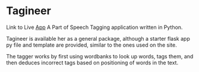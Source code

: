 # Tagineer
Link to Live [App](https://tagineer.herokuapp.com)
A Part of Speech Tagging application written in Python.

Tagineer is available her as a general package, although a starter flask app py file and template are provided, similar to the ones used on the site.

The tagger works by first using wordbanks to look up words, tags them, and then deduces incorrect tags based on positioning of words in the text.
